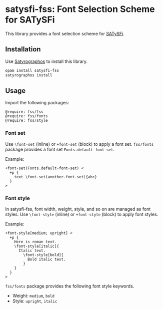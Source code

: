 # satysfi-fss: Font Selection Scheme for SATySFi

This library provides a font selection scheme for [SATySFi](https://github.com/gfngfn/SATySFi).

## Installation

Use [Satyrographos](https://github.com/na4zagin3/satyrographos) to install this library.

```sh
opam install satysfi-fss
satyrographos install
```

## Usage

Import the following packages:

```satysfi
@require: fss/fss
@require: fss/fonts
@require: fss/style
```

### Font set

Use `\font-set` (inline) or `+font-set` (block) to apply a font set.
`fss/fonts` package provides a font set `Fonts.default-font-set`.

Example:

```satysfi
+font-set(Fonts.default-font-set) <
  +p {
    text \font-set(another-font-set){abc}
  }
>
```

### Font style

In satysfi-fss, font width, weight, style, and so on are managed as font styles.
Use `\font-style` (inline) or `+font-style` (block) to apply font styles.

Example:

```satysfi
+font-style[medium; upright] <
  +p {
    Here is roman text.
    \font-style[italic]{
      Italic text.
        \font-style[bold]{
          Bold italic text.
        }
    }
  }
>
```

`fss/fonts` package provides the following font style keywords.

- Weight: `medium`, `bold`
- Style: `upright`, `italic`
